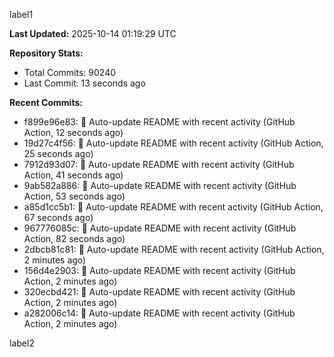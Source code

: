 
label1 
<!-- ACTIVITY_START -->
**Last Updated:** 2025-10-14 01:19:29 UTC

**Repository Stats:**
- Total Commits: 90240
- Last Commit: 13 seconds ago

**Recent Commits:**
- f899e96e83: 🤖 Auto-update README with recent activity (GitHub Action, 12 seconds ago)
- 19d27c4f56: 🤖 Auto-update README with recent activity (GitHub Action, 25 seconds ago)
- 7912d93d07: 🤖 Auto-update README with recent activity (GitHub Action, 41 seconds ago)
- 9ab582a886: 🤖 Auto-update README with recent activity (GitHub Action, 53 seconds ago)
- a85d1cc5b1: 🤖 Auto-update README with recent activity (GitHub Action, 67 seconds ago)
- 967776085c: 🤖 Auto-update README with recent activity (GitHub Action, 82 seconds ago)
- 2dbcb81c81: 🤖 Auto-update README with recent activity (GitHub Action, 2 minutes ago)
- 156d4e2903: 🤖 Auto-update README with recent activity (GitHub Action, 2 minutes ago)
- 320ecbd421: 🤖 Auto-update README with recent activity (GitHub Action, 2 minutes ago)
- a282006c14: 🤖 Auto-update README with recent activity (GitHub Action, 2 minutes ago)
<!-- ACTIVITY_END -->

label2
